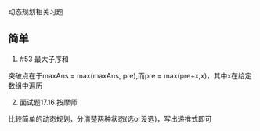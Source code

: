 动态规划相关习题

## 简单

1. #53 最大子序和

突破点在于maxAns = max(maxAns, pre),而pre = max(pre+x,x)，其中x在给定数组中遍历

2. 面试题17.16 按摩师

比较简单的动态规划，分清楚两种状态(选or没选)，写出递推式即可
